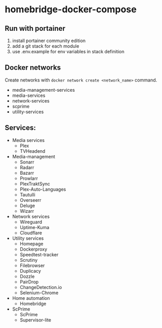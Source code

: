 # homebridge-docker-compose

## Run with portainer
1. install portainer community edition
2. add a git stack for each module
3. use .env.example for env variables in stack definition

## Docker networks
Create networks with ```docker network create <network_name>``` command.

- media-management-services
- media-services
- network-services
- scprime
- utility-services

## Services:
- Media services
  - Plex
  - TVHeadend
- Media-management
  - Sonarr
  - Radarr
  - Bazarr
  - Prowlarr
  - PlexTraktSync
  - Plex-Auto-Languages
  - Tautulli
  - Overseerr
  - Deluge
  - Wizarr
- Network services
  - Wireguard
  - Uptime-Kuma
  - Cloudflare
- Utility services
  - Homepage
  - Dockerproxy
  - Speedtest-tracker
  - Scrutiny
  - Filebrowser
  - Duplicacy
  - Dozzle
  - PairDrop
  - ChangeDetection.io
  - Selenium-Chrome
- Home automation
  - Homebridge
- ScPrime
  - ScPrime
  - Supervisor-lite
